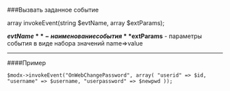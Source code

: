 ###Вызвать заданное событие

array invokeEvent(string $evtName, array $extParams);

**$evtName** - наименование события
**$extParams** - параметры события в виде набора значений name=>value

***

####Пример

	$modx->invokeEvent("OnWebChangePassword", array( "userid" => $id, "username" => $username, "userpassword" => $newpwd ));